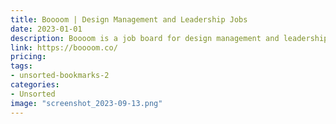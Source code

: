 ```yaml
---
title: Boooom | Design Management and Leadership Jobs
date: 2023-01-01
description: Boooom is a job board for design management and leadership roles. The site features job listings from a variety of companies, as well as resources for job seekers, such as resume tips and interview advice.
link: https://boooom.co/
pricing: 
tags: 
- unsorted-bookmarks-2 
categories: 
- Unsorted 
image: "screenshot_2023-09-13.png"
---
```

